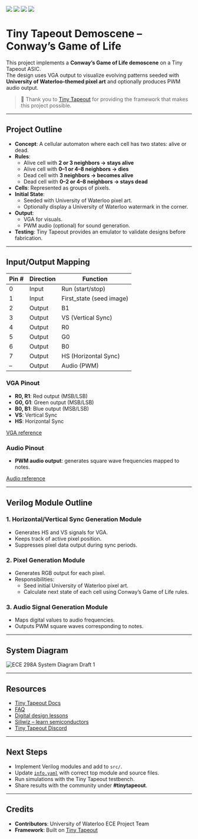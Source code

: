 ![](../../workflows/gds/badge.svg) ![](../../workflows/docs/badge.svg) ![](../../workflows/test/badge.svg) ![](../../workflows/fpga/badge.svg)

# Tiny Tapeout Demoscene – Conway’s Game of Life

This project implements a **Conway’s Game of Life demoscene** on a Tiny Tapeout ASIC.  
The design uses VGA output to visualize evolving patterns seeded with **University of Waterloo-themed pixel art** and optionally produces PWM audio output.  

> 🙏 Thank you to [Tiny Tapeout](https://tinytapeout.com) for providing the framework that makes this project possible.

---

## Project Outline

- **Concept**: A cellular automaton where each cell has two states: alive or dead.  
- **Rules**:
  - Alive cell with **2 or 3 neighbors → stays alive**  
  - Alive cell with **0–1 or 4–8 neighbors → dies**  
  - Dead cell with **3 neighbors → becomes alive**  
  - Dead cell with **0–2 or 4–8 neighbors → stays dead**  
- **Cells**: Represented as groups of pixels.
- **Initial State**:  
  - Seeded with University of Waterloo pixel art.  
  - Optionally display a University of Waterloo watermark in the corner.
- **Output**:  
  - VGA for visuals.  
  - PWM audio (optional) for sound generation.  
- **Testing**: Tiny Tapeout provides an emulator to validate designs before fabrication.

---

## Input/Output Mapping

| Pin # | Direction | Function      |
|-------|-----------|---------------|
| 0     | Input     | Run (start/stop) |
| 1     | Input     | First_state (seed image) |
| 2     | Output    | B1 |
| 3     | Output    | VS (Vertical Sync) |
| 4     | Output    | R0 |
| 5     | Output    | G0 |
| 6     | Output    | B0 |
| 7     | Output    | HS (Horizontal Sync) |
| –     | Output    | Audio (PWM) |

### VGA Pinout
- **R0, R1**: Red output (MSB/LSB)  
- **G0, G1**: Green output (MSB/LSB)  
- **B0, B1**: Blue output (MSB/LSB)  
- **VS**: Vertical Sync  
- **HS**: Horizontal Sync  

[VGA reference](https://github.com/mole99/tiny-vga)

### Audio Pinout
- **PWM audio output**: generates square wave frequencies mapped to notes.  

[Audio reference](https://github.com/MichaelBell/tt-audio-pmod)

---

## Verilog Module Outline

### 1. Horizontal/Vertical Sync Generation Module
- Generates HS and VS signals for VGA.  
- Keeps track of active pixel position.  
- Suppresses pixel data output during sync periods.

### 2. Pixel Generation Module
- Generates RGB output for each pixel.  
- Responsibilities:
  - Seed initial University of Waterloo pixel art.  
  - Calculate next state of each cell using Conway’s Game of Life rules.

### 3. Audio Signal Generation Module
- Maps digital values to audio frequencies.  
- Outputs PWM square waves corresponding to notes.  

---

## System Diagram

![ECE 298A System Diagram Draft 1](https://github.com/user-attachments/assets/f6adea51-e030-44c0-975e-9038281023b4)


---

## Resources

- [Tiny Tapeout Docs](https://tinytapeout.com)  
- [FAQ](https://tinytapeout.com/faq/)  
- [Digital design lessons](https://tinytapeout.com/digital_design/)  
- [Siliwiz – learn semiconductors](https://tinytapeout.com/siliwiz/)  
- [Tiny Tapeout Discord](https://tinytapeout.com/discord)

---

## Next Steps

- Implement Verilog modules and add to `src/`.  
- Update [`info.yaml`](info.yaml) with correct top module and source files.  
- Run simulations with the Tiny Tapeout testbench.  
- Share results with the community under **#tinytapeout**.  

---

## Credits

- **Contributors**: University of Waterloo ECE Project Team  
- **Framework**: Built on [Tiny Tapeout](https://tinytapeout.com)  
